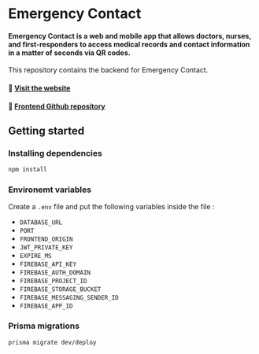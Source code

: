 # Emergency Contact
#### Emergency Contact is a web and mobile app that allows doctors, nurses, and first-responders to access medical records and contact information in a matter of seconds via QR codes.

This repository contains the backend for Emergency Contact.  

#### 🔗 [Visit the website](https://emergencycontact.vedantyadu.online/)
#### 🔗 [Frontend Github repository](https://github.com/vedantyadu/emergency-contact-frontend)

## Getting started
### Installing dependencies
```bash
npm install
```
### Environemt variables
Create a `.env` file and put the following variables inside the file :
 - `DATABASE_URL`
 - `PORT`
 - `FRONTEND_ORIGIN`
 - `JWT_PRIVATE_KEY`
 - `EXPIRE_MS`
 - `FIREBASE_API_KEY`
 - `FIREBASE_AUTH_DOMAIN`
 - `FIREBASE_PROJECT_ID`
 - `FIREBASE_STORAGE_BUCKET`
 - `FIREBASE_MESSAGING_SENDER_ID`
 - `FIREBASE_APP_ID`
### Prisma migrations
```bash
prisma migrate dev/deploy
```
